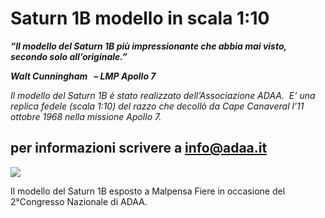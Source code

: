 Saturn 1B modello in scala 1:10
===============================

**_“Il modello del Saturn 1B più impressionante che abbia mai visto, secondo solo all’originale.”_**  

**_Walt Cunningham_   – _LMP Apollo 7_**

_Il modello del Saturn 1B è stato realizzato dell’Associazione ADAA._  _E’ una replica fedele (scala 1:10) del razzo che decollò da Cape Canaveral l’11 ottobre 1968 nella missione Apollo 7._

per informazioni scrivere a info@adaa.it
----------------------------------------

![](https://www.adaa.it/wp/wp-content/uploads/2018/05/89d8d280-f651-49ed-ab27-b89ccf58639e-1024x682.jpeg)

Il modello del Saturn 1B esposto a Malpensa Fiere in occasione del 2°Congresso Nazionale di ADAA.